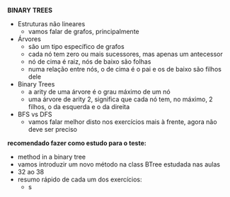 **BINARY TREES**
-  Estruturas não lineares
	-  vamos falar de grafos, principalmente
-  Árvores
	-  são um tipo específico de grafos
	-  cada nó tem zero ou mais sucessores, mas apenas um antecessor
	-  nó de cima é raiz, nós de baixo são folhas
	-  numa relação entre nós, o de cima é o pai e os de baixo são filhos dele
-  Binary Trees
	-  a arity de uma árvore é o grau máximo de um nó
	-  uma árvore de arity 2, significa que cada nó tem, no máximo, 2 filhos, o da esquerda e o da direita
-  BFS vs DFS
	-  vamos falar melhor disto nos exercícios mais à frente, agora não deve ser preciso


**recomendado fazer como estudo para o teste:**
-  method in a binary tree
-  vamos introduzir um novo método na class BTree estudada nas aulas
-  32 ao 38
-  resumo rápido de cada um dos exercícios:
	-  s
